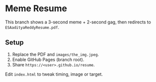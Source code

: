 # Meme Resume

This branch shows a 3-second meme + 2-second gag, then redirects to `ESAadityaReddyResume.pdf`.

## Setup
1. Replace the PDF and `images/the_img.jpeg`.
2. Enable GitHub Pages (branch root).
3. Share `https://<user>.github.io/resume`.

Edit `index.html` to tweak timing, image or target.
